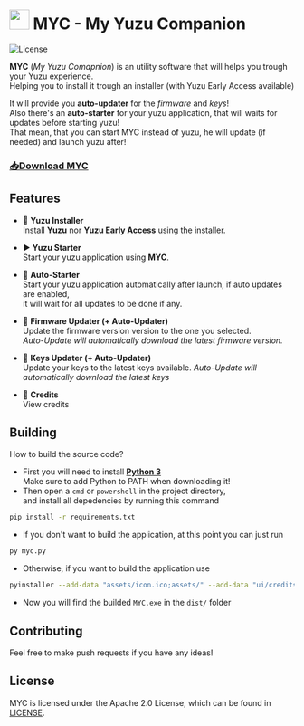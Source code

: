 # <img src="/assets/icon.ico" width="35px" /> MYC - My Yuzu Companion
<img src="https://img.shields.io/static/v1?label=license&message=Apache-2.0&color=white&style=flat" alt="License">

**MYC** (*My Yuzu Comapnion*) is an utility software that will helps you trough your Yuzu experience.  
 Helping you to install it trough an installer (with Yuzu Early Access available)

It will provide you **auto-updater** for the *firmware* and *keys*!  
 Also there's an **auto-starter** for your yuzu application, that will waits for updates before starting yuzu!  
 That mean, that you can start MYC instead of yuzu, he will update (if needed) and launch yuzu after!

### [📥Download MYC](https://github.com/Ciross/MYC/releases/latest/download/MYC.exe)

Features
--------

- 🍋 **Yuzu Installer**  
 Install **Yuzu** nor **Yuzu Early Access** using the installer.

- ▶️ **Yuzu Starter**  
 Start your yuzu application using **MYC**.

- 🤖 **Auto-Starter**  
 Start your yuzu application automatically after launch, if auto updates are enabled,  
 it will wait for all updates to be done if any.

- 💾 **Firmware Updater (+ Auto-Updater)**  
 Update the firmware version version to the one you selected.  
 *Auto-Update will automatically download the latest firmware version.*

- 🔑 **Keys Updater (+ Auto-Updater)**  
 Update your keys to the latest keys available.
 *Auto-Update will automatically download the latest keys*

- 📄 **Credits**  
 View credits

Building
--------

How to build the source code?
- First you will need to install [**Python 3**](https://www.python.org/downloads/)  
  Make sure to add Python to PATH when downloading it!
- Then open a `cmd` or `powershell` in the project directory,  
  and install all depedencies by running this command

```bash
pip install -r requirements.txt
```

- If you don't want to build the application, at this point you can just run  

```bash
py myc.py
```

- Otherwise, if you want to build the application use

```bash
pyinstaller --add-data "assets/icon.ico;assets/" --add-data "ui/credits.ui;ui/" --add-data "ui/app.ui;ui/" --onefile --windowed --icon=assets/icon.ico --name=MYC myc.py
```

- Now you will find the builded `MYC.exe` in the `dist/` folder

Contributing
------------

Feel free to make push requests if you have any ideas!

License
-------

MYC is licensed under the Apache 2.0 License, which can be found in [LICENSE](LICENSE).
